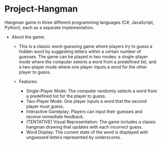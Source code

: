 # Project-Hangman
Hangman game in three different programming languages (C#, JavaScript, Python), each as a separate implementation.
- About the game:
  - This is a classic word-guessing game where players try to guess a hidden word by suggesting letters within a certain number of guesses. The game can be played in two modes: a single-player mode where the computer selects a word from a predefined list, and a two-player mode where one player inputs a word for the other player to guess.

  - Features:
      - Single-Player Mode: The computer randomly selects a word from a predefined list for the player to guess.
      - Two-Player Mode: One player inputs a word that the second player must guess.
      - Interactive Gameplay: Players can input their guesses and receive immediate feedback.
      - (TENTATIVE) Visual Representation: The game includes a classic hangman drawing that updates with each incorrect guess.
      - Word Display: The current state of the word is displayed with unguessed letters represented by underscores.
